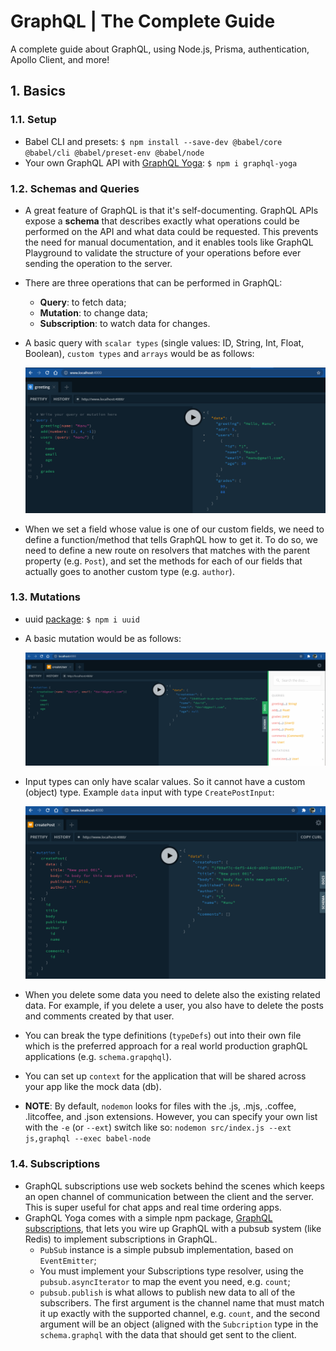 # GraphQL | The Complete Guide

A complete guide about GraphQL, using Node.js, Prisma, authentication, Apollo Client, and more!

## 1. Basics

### 1.1. Setup

- Babel CLI and presets: `$ npm install --save-dev @babel/core @babel/cli @babel/preset-env @babel/node`
- Your own GraphQL API with [GraphQL Yoga](https://github.com/dotansimha/graphql-yoga): `$ npm i graphql-yoga`

### 1.2. Schemas and Queries

- A great feature of GraphQL is that it's self-documenting. GraphQL APIs expose a **schema** that describes exactly what operations could be performed on the API and what data could be requested. This prevents the need for manual documentation, and it enables tools like GraphQL Playground to validate the structure of your operations before ever sending the operation to the server.

- There are three operations that can be performed in GraphQL:

  - **Query**: to fetch data;
  - **Mutation**: to change data;
  - **Subscription**: to watch data for changes.

- A basic query with `scalar types` (single values: ID, String, Int, Float, Boolean), `custom types` and `arrays` would be as follows:

  ![graphql-yoga-example](./graphql-basics/resources/graphql-yoga-example.png)

- When we set a field whose value is one of our custom fields, we need to define a function/method that tells GraphQL how to get it. To do so, we need to define a new route on resolvers that matches with the parent property (e.g. `Post`), and set the methods for each of our fields that actually goes to another custom type (e.g. `author`).

### 1.3. Mutations

- uuid [package](https://www.npmjs.com/package/uuid): `$ npm i uuid`

- A basic mutation would be as follows:

  ![mutation-example](./graphql-basics/resources/mutation-example.png)

- Input types can only have scalar values. So it cannot have a custom (object) type. Example `data` input with type `CreatePostInput`:

  ![input-type-example](./graphql-basics/resources/input-type-example.png)

- When you delete some data you need to delete also the existing related data. For example, if you delete a user, you also have to delete the posts and comments created by that user.

- You can break the type definitions (`typeDefs`) out into their own file which is the preferred approach for a real world production graphQL applications (e.g. `schema.grapqhql`).
- You can set up `context` for the application that will be shared across your app like the mock data (db).

- **NOTE**: By default, `nodemon` looks for files with the .js, .mjs, .coffee, .litcoffee, and .json extensions. However, you can specify your own list with the `-e` (or `--ext`) switch like so: `nodemon src/index.js --ext js,graphql --exec babel-node`

### 1.4. Subscriptions

- GraphQL subscriptions use web sockets behind the scenes which keeps an open channel of communication between the client and the server. This is super useful for chat apps and real time ordering apps.
- GraphQL Yoga comes with a simple npm package, [GraphQL subscriptions](https://github.com/apollographql/graphql-subscriptions), that lets you wire up GraphQL with a pubsub system (like Redis) to implement subscriptions in GraphQL.
  - `PubSub` instance is a simple pubsub implementation, based on `EventEmitter`;
  - You must implement your Subscriptions type resolver, using the `pubsub.asyncIterator` to map the event you need, e.g. `count`;
  - `pubsub.publish` is what allows to publish new data to all of the subscribers. The first argument is the channel name that must match it up exactly with the supported channel, e.g. `count`, and the second argument will be an object (aligned with the `Subcription` type in the `schema.graphql` with the data that should get sent to the client.
